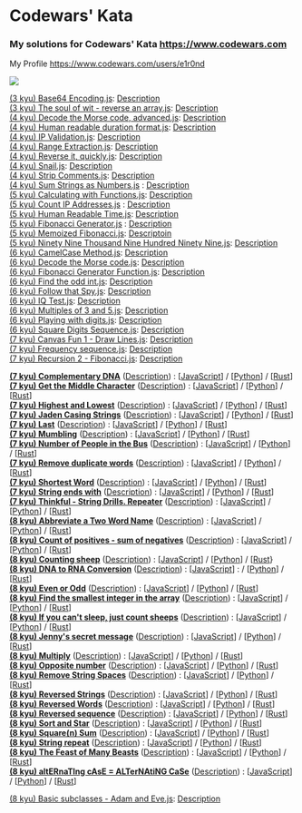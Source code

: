 # Codewars' Kata

### My solutions for Codewars' Kata https://www.codewars.com

My Profile https://www.codewars.com/users/e1r0nd<br>

![](https://www.codewars.com/users/e1r0nd/badges/large)

[(3 kyu) Base64 Encoding.js](<(3%20kyu)%20Base64%20Encoding.js>): [Description](https://www.codewars.com/kata/5270f22f862516c686000161)
<br>
[(3 kyu) The soul of wit - reverse an array.js](<(3%20kyu)%20The%20soul%20of%20wit%20-%20reverse%20an%20array.js>): [Description](https://www.codewars.com/kata/the-soul-of-wit-reverse-an-array)
<br>
[(4 kyu) Decode the Morse code, advanced.js](<(4%20kyu)%20Decode%20the%20Morse%20code%2C%20advanced.js>): [Description](https://www.codewars.com/kata/decode-the-morse-code-advanced)
<br>
[(4 kyu) Human readable duration format.js](<(4%20kyu)%20Human%20readable%20duration%20format.js>): [Description](https://www.codewars.com/kata/human-readable-duration-format)
<br>
[(4 kyu) IP Validation.js](<(4%20kyu)%20IP%20Validation.js>): [Description](https://www.codewars.com/kata/ip-validation)
<br>
[(4 kyu) Range Extraction.js](<(4%20kyu)%20Range%20Extraction.js>): [Description](https://www.codewars.com/kata/range-extraction)
<br>
[(4 kyu) Reverse it, quickly.js](<(4%20kyu)%20Reverse%20it%2C%20quickly.js>): [Description](https://www.codewars.com/kata/reverse-it-quickly)
<br>
[(4 kyu) Snail.js](<(4%20kyu)%20Snail.js>): [Description](https://www.codewars.com/kata/snail/javascript)
<br>
[(4 kyu) Strip Comments.js](<(4%20kyu)%20Strip%20Comments.js>): [Description](https://www.codewars.com/kata/51c8e37cee245da6b40000bd)
<br>
[(4 kyu) Sum Strings as Numbers.js](<(4%20kyu)%20Sum%20Strings%20as%20Numbers.js>) : [Description](https://www.codewars.com/kata/5324945e2ece5e1f32000370)
<br>
[(5 kyu) Calculating with Functions.js](<(5%20kyu)%20Calculating%20with%20Functions.js>): [Description](https://www.codewars.com/kata/525f3eda17c7cd9f9e000b39/)
<br>
[(5 kyu) Count IP Addresses.js](<(5%20kyu)%20Count%20IP%20Addresses.js>) : [Description](https://www.codewars.com/kata/526989a41034285187000de4)
<br>
[(5 kyu) Human Readable Time.js](<(5%20kyu)%20Human%20Readable%20Time.js>): [Description](https://www.codewars.com/kata/human-readable-time)
<br>
[(5 kyu) Fibonacci Generator.js](<(5%20kyu)%20Fibonacci%20Generator.js>) : [Description](https://www.codewars.com/kata/522498c9906b0cfcb40001fc)
<br>
[(5 kyu) Memoized Fibonacci.js](<(5%20kyu)%20Memoized%20Fibonacci.js>): [Descriptoin](https://www.codewars.com/kata/memoized-fibonacci)
<br>
[(5 kyu) Ninety Nine Thousand Nine Hundred Ninety Nine.js](<(5%20kyu)%20Ninety%20Nine%20Thousand%20Nine%20Hundred%20Ninety%20Nine.js>): [Description](https://www.codewars.com/kata/5463c8db865001c1710003b2)
<br>
[(6 kyu) CamelCase Method.js](<(6%20kyu)%20CamelCase%20Method.js>): [Description](https://www.codewars.com/kata/camelcase-method)
<br>
[(6 kyu) Decode the Morse code.js](<(6%20kyu)%20Decode%20the%20Morse%20code.js>): [Description](https://www.codewars.com/kata/decode-the-morse-code)
<br>
[(6 kyu) Fibonacci Generator Function.js]((6%20kyu)%20Fibonacci%20Generator%20Function.js): [Description](https://www.codewars.com/kata/fibonacci-generator-function)
<br>
[(6 kyu) Find the odd int.js](<(6%20kyu)%20Find%20the%20odd%20int.js>): [Description](https://www.codewars.com/kata/find-the-odd-int)
<br>
[(6 kyu) Follow that Spy.js](<(6%20kyu)%20Follow%20that%20Spy.js>): [Description](https://www.codewars.com/kata/follow-that-spy)
<br>
[(6 kyu) IQ Test.js](<(6%20kyu)%20IQ%20Test.js>): [Description](https://www.codewars.com/kata/iq-test)
<br>
[(6 kyu) Multiples of 3 and 5.js](<(6%20kyu)%20Multiples%20of%203%20and%205.js>): [Description](https://www.codewars.com/kata/multiples-of-3-and-5)
<br>
[(6 kyu) Playing with digits.js](<(6%20kyu)%20Playing%20with%20digits.js>): [Description](https://www.codewars.com/kata/playing-with-digits)
<br>
[(6 kyu) Square Digits Sequence.js]((6%20kyu)%20Square%20Digits%20Sequence.js): [Description](https://www.codewars.com/kata/simple-fun-number-23-square-digits-sequence)
<br>
[(7 kyu) Canvas Fun 1 - Draw Lines.js]((7%20kyu)%20Canvas%20Fun%201%20-%20Draw%20Lines.js): [Description](http://www.codewars.com/kata/canvas-fun-number-1-draw-lines)
<br>
[(7 kyu) Frequency sequence.js](<(7%20kyu)%20Frequency%20sequence.js>): [Description](https://www.codewars.com/kata/frequency-sequence/)
<br>
[(7 kyu) Recursion 2 - Fibonacci.js]((7%20kyu)%20Recursion%202%20-%20Fibonacci.js): [Description](https://www.codewars.com/kata/recursion-number-2-fibonacci/)

**[(7 kyu) Complementary DNA](https://www.codewars.com/kata/complementary-dna/)**
([Description]((7%20kyu)%20Complementary%20DNA/(7%20kyu)%20Complementary%20DNA.md)) :
[[JavaScript]((7%20kyu)%20Complementary%20DNA/(7%20kyu)%20Complementary%20DNA.js)]
/ [[Python]((7%20kyu)%20Complementary%20DNA/(7%20kyu)%20Complementary%20DNA.py)]
/ [[Rust]((7%20kyu)%20Complementary%20DNA/(7%20kyu)%20Complementary%20DNA.rs)]
<br>
**[(7 kyu) Get the Middle Character](https://www.codewars.com/kata/get-the-middle-character/)**
([Description]((7%20kyu)%20Get%20the%20Middle%20Character/(7%20kyu)%20Get%20the%20Middle%20Character.md)) :
[[JavaScript]((7%20kyu)%20Get%20the%20Middle%20Character/(7%20kyu)%20Get%20the%20Middle%20Character.js)]
/ [[Python]((7%20kyu)%20Get%20the%20Middle%20Character/(7%20kyu)%20Get%20the%20Middle%20Character.py)]
/ [[Rust]((7%20kyu)%20Get%20the%20Middle%20Character/(7%20kyu)%20Get%20the%20Middle%20Character.rs)]
<br>
**[(7 kyu) Highest and Lowest](https://www.codewars.com/kata/highest-and-lowest)**
([Description]((7%20kyu)%20Highest%20and%20Lowest/(7%20kyu)%20Highest%20and%20Lowest.md)) :
[[JavaScript]((7%20kyu)%20Highest%20and%20Lowest/(7%20kyu)%20Highest%20and%20Lowest.js)]
/ [[Python]((7%20kyu)%20Highest%20and%20Lowest/(7%20kyu)%20Highest%20and%20Lowest.py)]
/ [[Rust]((7%20kyu)%20Highest%20and%20Lowest/(7%20kyu)%20Highest%20and%20Lowest.rs)]
<br>
**[(7 kyu) Jaden Casing Strings](https://www.codewars.com/kata/jaden-casing-strings)**
([Description]((7%20kyu)%20Jaden%20Casing%20Strings/(7%20kyu)%20Jaden%20Casing%20Strings.md)) :
[[JavaScript]((7%20kyu)%20Jaden%20Casing%20Strings/(7%20kyu)%20Jaden%20Casing%20Strings.js)]
/ [[Python]((7%20kyu)%20Jaden%20Casing%20Strings/(7%20kyu)%20Jaden%20Casing%20Strings.py)]
/ [[Rust]((7%20kyu)%20Jaden%20Casing%20Strings/(7%20kyu)%20Jaden%20Casing%20Strings.rs)]
<br>
**[(7 kyu) Last](https://www.codewars.com/kata/541629460b198da04e000bb9)**
([Description]((7%20kyu)%20Last/(7%20kyu)%20Last.md)) :
[[JavaScript]((7%20kyu)%20Last/(7%20kyu)%20Last.js)]
/ [[Python]((7%20kyu)%20Last/(7%20kyu)%20Last.py)]
/ [[Rust]((7%20kyu)%20Last/(7%20kyu)%20Last.rs)]
<br>
**[(7 kyu) Mumbling](https://www.codewars.com/kata/mumbling/)**
([Description]((7%20kyu)%20Mumbling/(7%20kyu)%20Mumbling.md)) :
[[JavaScript]((7%20kyu)%20Mumbling/(7%20kyu)%20Mumbling.js)]
/ [[Python]((7%20kyu)%20Mumbling/(7%20kyu)%20Mumbling.py)]
/ [[Rust]((7%20kyu)%20Mumbling/(7%20kyu)%20Mumbling.rs)]
<br>
**[(7 kyu) Number of People in the Bus](https://www.codewars.com/kata/number-of-people-in-the-bus/)**
([Description]((7%20kyu)%20Number%20of%20People%20in%20the%20Bus/(7%20kyu)%20Number%20of%20People%20in%20the%20Bus.md)) :
[[JavaScript]((7%20kyu)%20Number%20of%20People%20in%20the%20Bus/(7%20kyu)%20Number%20of%20People%20in%20the%20Bus.js)]
/ [[Python]((7%20kyu)%20Number%20of%20People%20in%20the%20Bus/(7%20kyu)%20Number%20of%20People%20in%20the%20Bus.py)]
/ [[Rust]((7%20kyu)%20Number%20of%20People%20in%20the%20Bus/(7%20kyu)%20Number%20of%20People%20in%20the%20Bus.rs)]
<br>
**[(7 kyu) Remove duplicate words](http://www.codewars.com/kata/remove-duplicate-words)**
([Description]((7%20kyu)%20Remove%20duplicate%20words/(7%20kyu)%20Remove%20duplicate%20words.md)) :
[[JavaScript]((7%20kyu)%20Remove%20duplicate%20words/(7%20kyu)%20Remove%20duplicate%20words.js)]
/ [[Python]((7%20kyu)%20Remove%20duplicate%20words/(7%20kyu)%20Remove%20duplicate%20words.py)]
/ [[Rust]((7%20kyu)%20Remove%20duplicate%20words/(7%20kyu)%20Remove%20duplicate%20words.rs)]
<br>
**[(7 kyu) Shortest Word](http://www.codewars.com/kata/shortest-word/)**
([Description]((7%20kyu)%20Shortest%20Word/(7%20kyu)%20Shortest%20Word.md)) :
[[JavaScript]((7%20kyu)%20Shortest%20Word/(7%20kyu)%20Shortest%20Word.js)]
/ [[Python]((7%20kyu)%20Shortest%20Word/(7%20kyu)%20Shortest%20Word.py)]
/ [[Rust]((7%20kyu)%20Shortest%20Word/(7%20kyu)%20Shortest%20Word.rs)]
<br>
**[(7 kyu) String ends with](https://www.codewars.com/kata/string-ends-with/)**
([Description]((7%20kyu)%20String%20ends%20with/(7%20kyu)%20String%20ends%20with.md)) :
[[JavaScript]((7%20kyu)%20String%20ends%20with/(7%20kyu)%20String%20ends%20with.js)]
/ [[Python]((7%20kyu)%20String%20ends%20with/(7%20kyu)%20String%20ends%20with.py)]
/ [[Rust]((7%20kyu)%20String%20ends%20with/(7%20kyu)%20String%20ends%20with.rs)]
<br>
**[(7 kyu) Thinkful - String Drills. Repeater](https://www.codewars.com/kata/thinkful-string-drills-repeater/)**
([Description]((7%20kyu)%20Thinkful%20-%20String%20Drills.%20Repeater/(7%20kyu)%20Thinkful%20-%20String%20Drills.%20Repeater.md)) :
[[JavaScript]((7%20kyu)%20Thinkful%20-%20String%20Drills.%20Repeater/(7%20kyu)%20Thinkful%20-%20String%20Drills.%20Repeater.js)]
/ [[Python]((7%20kyu)%20Thinkful%20-%20String%20Drills.%20Repeater/(7%20kyu)%20Thinkful%20-%20String%20Drills.%20Repeater.py)]
/ [[Rust]((7%20kyu)%20Thinkful%20-%20String%20Drills.%20Repeater/(7%20kyu)%20Thinkful%20-%20String%20Drills.%20Repeater.rs)]
<br>
**[(8 kyu) Abbreviate a Two Word Name](https://www.codewars.com/kata/abbreviate-a-two-word-name)**
([Description]((8%20kyu)%20Abbreviate%20a%20Two%20Word%20Name/(8%20kyu)%20Abbreviate%20a%20Two%20Word%20Name.md)) :
[[JavaScript]((8%20kyu)%20Abbreviate%20a%20Two%20Word%20Name/(8%20kyu)%20Abbreviate%20a%20Two%20Word%20Name.js)]
/ [[Python]((8%20kyu)%20Abbreviate%20a%20Two%20Word%20Name/(8%20kyu)%20Abbreviate%20a%20Two%20Word%20Name.py)]
/ [[Rust]((8%20kyu)%20Abbreviate%20a%20Two%20Word%20Name/(8%20kyu)%20Abbreviate%20a%20Two%20Word%20Name.rs)]
<br>
**[(8 kyu) Count of positives - sum of negatives](https://www.codewars.com/kata/count-of-positives-slash-sum-of-negatives)** ([Description]((8%20kyu)%20Count%20of%20positives%20-%20sum%20of%20negatives/(8%20kyu)%20Count%20of%20positives%20-%20sum%20of%20negatives.md)) :
[[JavaScript]((8%20kyu)%20Count%20of%20positives%20-%20sum%20of%20negatives/(8%20kyu)%20Count%20of%20positives%20-%20sum%20of%20negatives.js)]
/ [[Python]((8%20kyu)%20Count%20of%20positives%20-%20sum%20of%20negatives/(8%20kyu)%20Count%20of%20positives%20-%20sum%20of%20negatives.py)]
/ [[Rust]((8%20kyu)%20Count%20of%20positives%20-%20sum%20of%20negatives/(8%20kyu)%20Count%20of%20positives%20-%20sum%20of%20negatives.rs)]
<br>
**[(8 kyu) Counting sheep](https://www.codewars.com/kata/counting-sheep-dot-dot-dot)**
([Description]((8%20kyu)%20Counting%20sheep/(8%20kyu)%20Counting%20sheep.md)) :
[[JavaScript]((8%20kyu)%20Counting%20sheep/(8%20kyu)%20Counting%20sheep.js)]
/ [[Python]((8%20kyu)%20Counting%20sheep/(8%20kyu)%20Counting%20sheep.py)]
/ [[Rust]((8%20kyu)%20Counting%20sheep/(8%20kyu)%20Counting%20sheep.rs)}
<br>
**[(8 kyu) DNA to RNA Conversion](https://www.codewars.com/kata/dna-to-rna-conversion)**
([Description]((8%20kyu)%20DNA%20to%20RNA%20Conversion/(8%20kyu)%20DNA%20to%20RNA%20Conversion.md)) :
[[JavaScript]((8%20kyu)%20DNA%20to%20RNA%20Conversion/(8%20kyu)%20DNA%20to%20RNA%20Conversion.js)] :
/ [[Python]((8%20kyu)%20DNA%20to%20RNA%20Conversion/(8%20kyu)%20DNA%20to%20RNA%20Conversion.py)]
/ [[Rust]((8%20kyu)%20DNA%20to%20RNA%20Conversion/(8%20kyu)%20DNA%20to%20RNA%20Conversion.rs)]
<br>
**[(8 kyu) Even or Odd](https://www.codewars.com/kata/even-or-odd)**
([Description]((8%20kyu)%20Even%20or%20Odd/(8%20kyu)%20Even%20or%20Odd.md)) :
[[JavaScript]((8%20kyu)%20Even%20or%20Odd/(8%20kyu)%20Even%20or%20Odd.js)]
/ [[Python]((8%20kyu)%20Even%20or%20Odd/(8%20kyu)%20Even%20or%20Odd.py)]
/ [[Rust]((8%20kyu)%20Even%20or%20Odd/(8%20kyu)%20Even%20or%20Odd.rs)]
<br>
**[(8 kyu) Find the smallest integer in the array](https://www.codewars.com/kata/find-the-smallest-integer-in-the-array)**
([Description]((8%20kyu)%20Find%20the%20smallest%20integer%20in%20the%20array/(8%20kyu)%20Find%20the%20smallest%20integer%20in%20the%20array.md)) :
[[JavaScript](<(8%20kyu)%20Find%20the%20smallest%20integer%20in%20the%20array/(8%20kyu)%20Find%20the%20smallest%20integer%20in%20the%20array.js>)]
/ [[Python](<(8%20kyu)%20Find%20the%20smallest%20integer%20in%20the%20array/(8%20kyu)%20Find%20the%20smallest%20integer%20in%20the%20array.py>)]
/ [[Rust](<(8%20kyu)%20Find%20the%20smallest%20integer%20in%20the%20array/(8%20kyu)%20Find%20the%20smallest%20integer%20in%20the%20array.rs>)]
<br>
**[(8 kyu) If you can't sleep, just count sheeps](https://www.codewars.com/kata/if-you-cant-sleep-just-count-sheep)**
([Description]((8%20kyu)%20If%20you%20can't%20sleep%2C%20just%20count%20sheeps/(8%20kyu)%20If%20you%20can't%20sleep%2C%20just%20count%20sheeps.md)) :
[[JavaScript]((8%20kyu)%20If%20you%20can't%20sleep%2C%20just%20count%20sheeps/(8%20kyu)%20If%20you%20can't%20sleep%2C%20just%20count%20sheeps.js)]
/ [[Python]((8%20kyu)%20If%20you%20can't%20sleep%2C%20just%20count%20sheeps/(8%20kyu)%20If%20you%20can't%20sleep%2C%20just%20count%20sheeps.py)]
/ [[Rust]((8%20kyu)%20If%20you%20can't%20sleep%2C%20just%20count%20sheeps/(8%20kyu)%20If%20you%20can't%20sleep%2C%20just%20count%20sheeps.rs)]
<br>
**[(8 kyu) Jenny's secret message](https://www.codewars.com/kata/jennys-secret-message)**
([Description]((8%20kyu)%20Jenny's%20secret%20message/(8%20kyu)%20Jenny's%20secret%20message.md)) :
[[JavaScript]((8%20kyu)%20Jenny's%20secret%20message/(8%20kyu)%20Jenny's%20secret%20message.js)]
/ [[Python]((8%20kyu)%20Jenny's%20secret%20message/(8%20kyu)%20Jenny's%20secret%20message.py)]
/ [[Rust]((8%20kyu)%20Jenny's%20secret%20message/(8%20kyu)%20Jenny's%20secret%20message.rs)]
<br>
**[(8 kyu) Multiply](https://www.codewars.com/kata/multiply/)**
([Description]((8%20kyu)%20Multiply/(8%20kyu)%20Multiply.md)) :
[[JavaScript]((8%20kyu)%20Multiply/(8%20kyu)%20Multiply.js)]
/ [[Python]((8%20kyu)%20Multiply/(8%20kyu)%20Multiply.py)]
/ [[Rust]((8%20kyu)%20Multiply/(8%20kyu)%20Multiply.rs)]
<br>
**[(8 kyu) Opposite number](https://www.codewars.com/kata/opposite-number)**
([Description]((8%20kyu)%20Opposite%20number/(8%20kyu)%20Opposite%20number.md)) :
[[JavaScript]((8%20kyu)%20Opposite%20number/(8%20kyu)%20Opposite%20number.js)]
/ [[Python]((8%20kyu)%20Opposite%20number/(8%20kyu)%20Opposite%20number.py)]
/ [[Rust]((8%20kyu)%20Opposite%20number/(8%20kyu)%20Opposite%20number.rs)]
<br>
**[(8 kyu) Remove String Spaces](https://www.codewars.com/kata/remove-string-spaces)**
([Description]((8%20kyu)%20Remove%20String%20Spaces/(8%20kyu)%20Remove%20String%20Spaces.md)) :
[[JavaScript]((8%20kyu)%20Remove%20String%20Spaces/(8%20kyu)%20Remove%20String%20Spaces.js)]
/ [[Python]((8%20kyu)%20Remove%20String%20Spaces/(8%20kyu)%20Remove%20String%20Spaces.py)]
/ [[Rust]((8%20kyu)%20Remove%20String%20Spaces/(8%20kyu)%20Remove%20String%20Spaces.rs)]
<br>
**[(8 kyu) Reversed Strings](https://www.codewars.com/kata/reversed-strings)**
([Description]((8%20kyu)%20Reversed%20Strings/(8%20kyu)%20Reversed%20Strings.md)) :
[[JavaScript]((8%20kyu)%20Reversed%20Strings/(8%20kyu)%20Reversed%20Strings.js)]
/ [[Python]((8%20kyu)%20Reversed%20Strings/(8%20kyu)%20Reversed%20Strings.py)]
/ [[Rust]((8%20kyu)%20Reversed%20Strings/(8%20kyu)%20Reversed%20Strings.rs)]
<br>
**[(8 kyu) Reversed Words](https://www.codewars.com/kata/reversed-words)**
([Description]((8%20kyu)%20Reversed%20Words/(8%20kyu)%20Reversed%20Words.md)) :
[[JavaScript]((8%20kyu)%20Reversed%20Words/(8%20kyu)%20Reversed%20Words.js)]
/ [[Python]((8%20kyu)%20Reversed%20Words/(8%20kyu)%20Reversed%20Words.py)]
/ [[Rust]((8%20kyu)%20Reversed%20Words/(8%20kyu)%20Reversed%20Words.rs)]
<br>
**[(8 kyu) Reversed sequence](https://www.codewars.com/kata/reversed-sequence)**
([Description]((8%20kyu)%20Reversed%20sequence/(8%20kyu)%20Reversed%20sequence.md)) :
[[JavaScript]((8%20kyu)%20Reversed%20sequence/(8%20kyu)%20Reversed%20sequence.js)]
/ [[Python]((8%20kyu)%20Reversed%20sequence/(8%20kyu)%20Reversed%20sequence.py)]
/ [[Rust]((8%20kyu)%20Reversed%20sequence/(8%20kyu)%20Reversed%20sequence.rs)]
<br>
**[(8 kyu) Sort and Star](https://www.codewars.com/kata/sort-and-star)**
([Description]((8%20kyu)%20Sort%20and%20Star/(8%20kyu)%20Sort%20and%20Star.md)) :
[[JavaScript]((8%20kyu)%20Sort%20and%20Star/(8%20kyu)%20Sort%20and%20Star.js)]
/ [[Python]((8%20kyu)%20Sort%20and%20Star/(8%20kyu)%20Sort%20and%20Star.py)]
/ [[Rust]((8%20kyu)%20Sort%20and%20Star/(8%20kyu)%20Sort%20and%20Star.rs)]
<br>
**[(8 kyu) Square(n) Sum](https://www.codewars.com/kata/square-n-sum)**
([Description]((8%20kyu)%20Square(n)%20Sum/(8%20kyu)%20Square(n)%20Sum.md)) :
[[JavaScript]((8%20kyu)%20Square(n)%20Sum/(8%20kyu)%20Square(n)%20Sum.js)]
/ [[Python]((8%20kyu)%20Square(n)%20Sum/(8%20kyu)%20Square(n)%20Sum.py)]
/ [[Rust]((8%20kyu)%20Square(n)%20Sum/(8%20kyu)%20Square(n)%20Sum.rs)]
<br>
**[(8 kyu) String repeat](https://www.codewars.com/kata/string-repeat)**
([Description]((8%20kyu)%20String%20repeat/(8%20kyu)%20String%20repeat.md)) :
[[JavaScript]((8%20kyu)%20String%20repeat/(8%20kyu)%20String%20repeat.js)]
/ [[Python]((8%20kyu)%20String%20repeat/(8%20kyu)%20String%20repeat.py)]
/ [[Rust]((8%20kyu)%20String%20repeat/(8%20kyu)%20String%20repeat.rs)]
<br>
**[(8 kyu) The Feast of Many Beasts](https://www.codewars.com/kata/the-feast-of-many-beasts/)**
([Description]((8%20kyu)%20The%20Feast%20of%20Many%20Beasts/(8%20kyu)%20The%20Feast%20of%20Many%20Beasts.md)) :
[[JavaScript]((8%20kyu)%20The%20Feast%20of%20Many%20Beasts/(8%20kyu)%20The%20Feast%20of%20Many%20Beasts.js)]
/ [[Python]((8%20kyu)%20The%20Feast%20of%20Many%20Beasts/(8%20kyu)%20The%20Feast%20of%20Many%20Beasts.py)]
/ [[Rust]((8%20kyu)%20The%20Feast%20of%20Many%20Beasts/(8%20kyu)%20The%20Feast%20of%20Many%20Beasts.rs)]
<br>
**[(8 kyu) altERnaTIng cAsE = ALTerNAtiNG CaSe](http://www.codewars.com/kata/alternating-case-%3C-equals-%3E-alternating-case)**  ([Description]((8%20kyu)%20altERnaTIng%20cAsE%20%3D%20ALTerNAtiNG%20CaSe/(8%20kyu)%20altERnaTIng%20cAsE%20%3D%20ALTerNAtiNG%20CaSe.md)) :
[[JavaScript]((8%20kyu)%20altERnaTIng%20cAsE%20%3D%20ALTerNAtiNG%20CaSe/(8%20kyu)%20altERnaTIng%20cAsE%20%3D%20ALTerNAtiNG%20CaSe.js)]
/ [[Python]((8%20kyu)%20altERnaTIng%20cAsE%20%3D%20ALTerNAtiNG%20CaSe/(8%20kyu)%20altERnaTIng%20cAsE%20%3D%20ALTerNAtiNG%20CaSe.py)]
/ [[Rust]((8%20kyu)%20altERnaTIng%20cAsE%20%3D%20ALTerNAtiNG%20CaSe/(8%20kyu)%20altERnaTIng%20cAsE%20%3D%20ALTerNAtiNG%20CaSe.rs)]


[(8 kyu) Basic subclasses - Adam and Eve.js](<(8%20kyu)%20Basic%20subclasses%20-%20Adam%20and%20Eve.js>): [Description](https://www.codewars.com/kata/547274e24481cfc469000416/)
